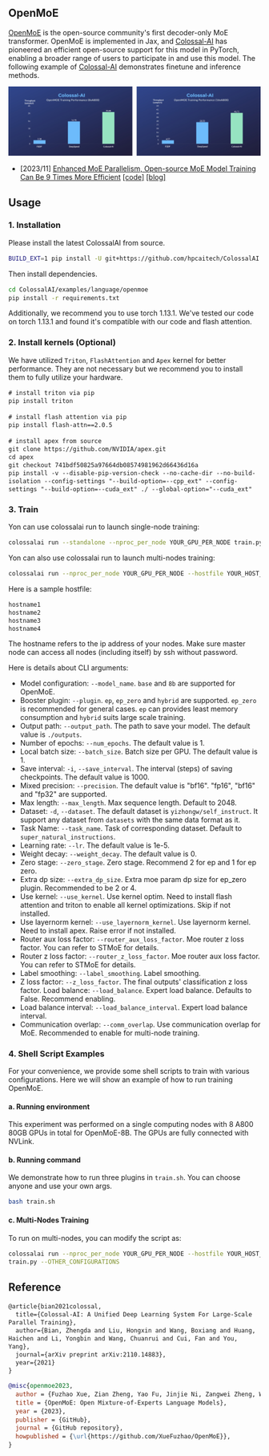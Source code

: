 ## OpenMoE
[OpenMoE](https://github.com/XueFuzhao/OpenMoE) is the open-source community's first decoder-only MoE transformer. OpenMoE is implemented in Jax, and [Colossal-AI](https://github.com/hpcaitech/ColossalAI) has pioneered an efficient open-source support for this model in PyTorch, enabling a broader range of users to participate in and use this model. The following example of [Colossal-AI](https://github.com/hpcaitech/ColossalAI) demonstrates finetune and inference methods.


<p align="center">
<img src="https://raw.githubusercontent.com/hpcaitech/public_assets/main/examples/images/MOE_training.png" width=800/>
</p>

* [2023/11] [Enhanced MoE Parallelism, Open-source MoE Model Training Can Be 9 Times More Efficient](https://www.hpc-ai.tech/blog/enhanced-moe-parallelism-open-source-moe-model-training-can-be-9-times-more-efficient)
[[code]](https://github.com/hpcaitech/ColossalAI/tree/main/examples/language/openmoe)
[[blog]](https://www.hpc-ai.tech/blog/enhanced-moe-parallelism-open-source-moe-model-training-can-be-9-times-more-efficient)

## Usage

### 1. Installation

Please install the latest ColossalAI from source.

```bash
BUILD_EXT=1 pip install -U git+https://github.com/hpcaitech/ColossalAI
```

Then install dependencies.

```bash
cd ColossalAI/examples/language/openmoe
pip install -r requirements.txt
```

Additionally, we recommend you to use torch 1.13.1. We've tested our code on torch 1.13.1 and found it's compatible with our code and flash attention.

### 2. Install kernels (Optional)

We have utilized `Triton`, `FlashAttention` and `Apex` kernel for better performance. They are not necessary but we recommend you to install them to fully utilize your hardware.
```
# install triton via pip
pip install triton

# install flash attention via pip
pip install flash-attn==2.0.5

# install apex from source
git clone https://github.com/NVIDIA/apex.git
cd apex
git checkout 741bdf50825a97664db08574981962d66436d16a
pip install -v --disable-pip-version-check --no-cache-dir --no-build-isolation --config-settings "--build-option=--cpp_ext" --config-settings "--build-option=--cuda_ext" ./ --global-option="--cuda_ext"
```

### 3. Train
Yon can use colossalai run to launch single-node training:
```bash
colossalai run --standalone --nproc_per_node YOUR_GPU_PER_NODE train.py --OTHER_CONFIGURATIONS
```
Yon can also use colossalai run to launch multi-nodes training:
```bash
colossalai run --nproc_per_node YOUR_GPU_PER_NODE --hostfile YOUR_HOST_FILE train.py --OTHER_CONFIGURATIONS
```

Here is a sample hostfile:

```text
hostname1
hostname2
hostname3
hostname4
```

The hostname refers to the ip address of your nodes. Make sure master node can access all nodes (including itself) by ssh without password.

Here is details about CLI arguments:

- Model configuration: `--model_name`. `base` and `8b` are supported for OpenMoE.
- Booster plugin: `--plugin`. `ep`, `ep_zero` and `hybrid` are supported. `ep_zero` is recommended for general cases. `ep` can provides least memory consumption and `hybrid` suits large scale training.
- Output path: `--output_path`. The path to save your model. The default value is `./outputs`.
- Number of epochs: `--num_epochs`. The default value is 1.
- Local batch size: `--batch_size`. Batch size per GPU. The default value is 1.
- Save interval: `-i`, `--save_interval`. The interval (steps) of saving checkpoints. The default value is 1000.
- Mixed precision: `--precision`. The default value is "bf16". "fp16", "bf16" and "fp32" are supported.
- Max length: `--max_length`. Max sequence length. Default to 2048.
- Dataset: `-d`, `--dataset`. The default dataset is `yizhongw/self_instruct`. It support any dataset from `datasets` with the same data format as it.
- Task Name: `--task_name`. Task of corresponding dataset. Default to `super_natural_instructions`.
- Learning rate: `--lr`. The default value is 1e-5.
- Weight decay: `--weight_decay`. The default value is 0.
- Zero stage: `--zero_stage`. Zero stage. Recommend 2 for ep and 1 for ep zero.
- Extra dp size: `--extra_dp_size`. Extra moe param dp size for ep_zero plugin. Recommended to be 2 or 4.
- Use kernel: `--use_kernel`. Use kernel optim. Need to install flash attention and triton to enable all kernel optimizations. Skip if not installed.
- Use layernorm kernel: `--use_layernorm_kernel`. Use layernorm kernel. Need to install apex. Raise error if not installed.
- Router aux loss factor: `--router_aux_loss_factor`. Moe router z loss factor. You can refer to STMoE for details.
- Router z loss factor: `--router_z_loss_factor`. Moe router aux loss factor. You can refer to STMoE for details.
- Label smoothing: `--label_smoothing`. Label smoothing.
- Z loss factor: `--z_loss_factor`. The final outputs' classification z loss factor.
Load balance: `--load_balance`. Expert load balance. Defaults to False. Recommend enabling.
- Load balance interval: `--load_balance_interval`. Expert load balance interval.
- Communication overlap: `--comm_overlap`. Use communication overlap for MoE. Recommended to enable for multi-node training.

### 4. Shell Script Examples

For your convenience, we provide some shell scripts to train with various configurations. Here we will show an example of how to run training
OpenMoE.

#### a. Running environment
This experiment was performed on a single computing nodes with 8 A800 80GB GPUs in total for OpenMoE-8B. The GPUs are fully connected with NVLink.

#### b. Running command
We demonstrate how to run three plugins in `train.sh`. You can choose anyone and use your own args.

```bash
bash train.sh
```

#### c. Multi-Nodes Training

To run on multi-nodes, you can modify the script as:
```bash
colossalai run --nproc_per_node YOUR_GPU_PER_NODE --hostfile YOUR_HOST_FILE \
train.py --OTHER_CONFIGURATIONS
```

## Reference
```
@article{bian2021colossal,
  title={Colossal-AI: A Unified Deep Learning System For Large-Scale Parallel Training},
  author={Bian, Zhengda and Liu, Hongxin and Wang, Boxiang and Huang, Haichen and Li, Yongbin and Wang, Chuanrui and Cui, Fan and You, Yang},
  journal={arXiv preprint arXiv:2110.14883},
  year={2021}
}
```

```bibtex
@misc{openmoe2023,
  author = {Fuzhao Xue, Zian Zheng, Yao Fu, Jinjie Ni, Zangwei Zheng, Wangchunshu Zhou and Yang You},
  title = {OpenMoE: Open Mixture-of-Experts Language Models},
  year = {2023},
  publisher = {GitHub},
  journal = {GitHub repository},
  howpublished = {\url{https://github.com/XueFuzhao/OpenMoE}},
}
```

